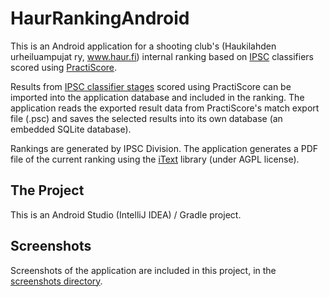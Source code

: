 # HaurRankingAndroid 

This is an Android application for a shooting club's (Haukilahden urheiluampujat ry, www.haur.fi) internal ranking based on [IPSC](http://www.ipsc.org/) classifiers scored using [PractiScore](https://practiscore.com/).

Results from [IPSC classifier stages](http://www.ipsc.org/classification/icsStages.php) scored using PractiScore can be imported into the application database and included in the ranking. The application reads the exported result data from PractiScore's match export file (.psc) and saves the selected results into its own database (an embedded SQLite database). 

Rankings are generated by IPSC Division. The application generates a PDF file of the current ranking using the [iText](https://itextpdf.com/en) library (under AGPL license).

## The Project 

This is an Android Studio (IntelliJ IDEA) / Gradle project. 

## Screenshots 

Screenshots of the application are included in this project, in the [screenshots directory](https://github.com/jarnovirta/HaurRankingAndroid/tree/master/screenshots).
